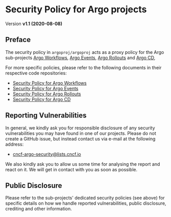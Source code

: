# Security Policy for Argo projects

Version **v1.1 (2020-08-08)**

## Preface

The security policy in `argoproj/argoproj` acts as a proxy policy for the Argo
sub-projects
[Argo Workflows](https://github.com/argoproj/argo-workflows),
[Argo Events](https://github.com/argoproj/argo-events),
[Argo Rollouts](https://github.com/argoproj/argo-rollouts) and
[Argo CD](https://github.com/argoproj/argo-cd),

For more specific policies, please refer to the following documents in their
respective code repositories:

* [Security Policy for Argo Workflows](https://github.com/argoproj/argo-workflows/blob/master/SECURITY.md)
* [Security Policy for Argo Events](https://github.com/argoproj/argo-events/blob/master/SECURITY.md)
* [Security Policy for Argo Rollouts](https://github.com/argoproj/argo-rollouts/blob/master/SECURITY.md)
* [Security Policy for Argo CD](https://github.com/argoproj/argo-cd/blob/master/SECURITY.md)

## Reporting Vulnerabilities

In general, we kindly ask you for responsible disclosure of any security
vulnerabilities you may have found in one of our projects. Please do not create
a GitHub issue, but instead contact us via e-mail at the following address:

* cncf-argo-security@lists.cncf.io

We also kindly ask you to allow us some time for analysing the report and react
on it. We will get in contact with you as soon as possible.

## Public Disclosure

Please refer to the sub-projects' dedicated security policies (see above) for
specific details on how we handle reported vulnerabilities, public disclosure,
crediting and other information.
